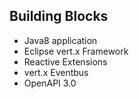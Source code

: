 ## Building Blocks

-   Java8 application
-   Eclipse vert.x Framework
-   Reactive Extensions
-   vert.x Eventbus
-   OpenAPI 3.0

